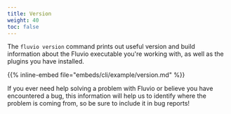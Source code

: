 ```yaml
---
title: Version
weight: 40
toc: false
---
```


The `fluvio version` command prints out useful version and build information about
the Fluvio executable you're working with, as well as the plugins you have installed.

{{% inline-embed file="embeds/cli/example/version.md" %}}

If you ever need help solving a problem with Fluvio or believe you have encountered
a bug, this information will help us to identify where the problem is coming from,
so be sure to include it in bug reports!
